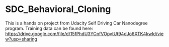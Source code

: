 # SDC_Behavioral_Cloning
This is a hands on project from Udacity Self Driving Car Nanodegree program.
Training data can be found here: https://drive.google.com/file/d/15fPhdU3YCpfVOpvtUt94dJo6XTK4kwId/view?usp=sharing
